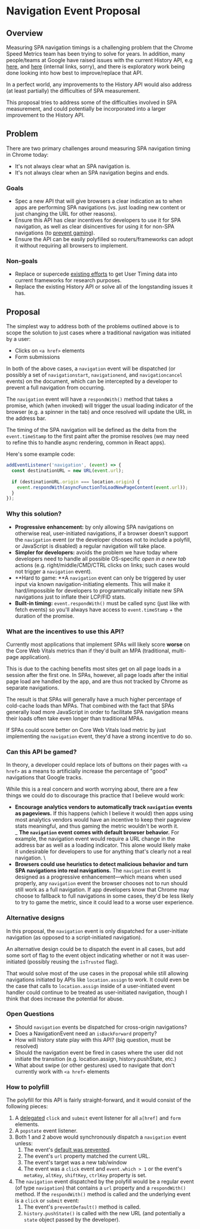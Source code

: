 # Navigation Event Proposal

## Overview

Measuring SPA navigation timings is a challenging problem that the Chrome Speed Metrics team has been trying to solve for years. In addition, many people/teams at Google have raised issues with the current History API, e.g [here](https://groups.google.com/a/google.com/d/msg/web-standards-team/-MwEpEWnCIQ/hNRvKvAMCwAJ), and [here](https://groups.google.com/a/google.com/d/msg/web-sdk/dsldZ9_hJpM/H59whMnZBwAJ) (internal links, sorry), and there is exploratory work being done looking into how best to improve/replace that API.

In a perfect world, any improvements to the History API would also address (at least partially) the difficulties of SPA measurement.

This proposal tries to address some of the difficulties involved in SPA measurement, and could potentially be incorporated into a larger improvement to the History API.

## Problem

There are two primary challenges around measuring SPA navigation timing in Chrome today:

* It's not always clear what an SPA navigation is.
* It's not always clear when an SPA navigation begins and ends.

### Goals

* Spec a new API that will give browsers a clear indication as to when apps are performing SPA navigations (vs. just loading new content or just changing the URL for other reasons).
* Ensure this API has clear incentives for developers to use it for SPA navigation, as well as clear disincentives for using it for non-SPA navigations (to [prevent gaming](#can-this-api-be-gamed)).
* Ensure the API can be easily polyfilled so routers/frameworks can adopt it without requiring all browsers to implement.

### Non-goals

* Replace or supercede [existing efforts](https://docs.google.com/document/d/1ilfh6fpDwxrdrHOHRYllKaCcyeXrlM-0dHWVSnQoNpY/edit?usp=sharing) to get User Timing data into current frameworks for research purposes.
* Replace the existing History API or solve all of the longstanding issues it has.

## Proposal

The simplest way to address both of the problems outlined above is to scope the solution to just cases where a traditional navigation was initiated by a user:

* Clicks on `<a href>` elements
* Form submissions

In both of the above cases, a `navigation` event will be dispatched (or possibly a set of `navigationstart`, `navigationend`, and `navigationcancel` events) on the document, which can be intercepted by a developer to prevent a full navigation from occurring.

The `navigation` event will have a `respondWith()` method that takes a promise, which (when invoked) will trigger the usual loading indicator of the browser (e.g. a spinner in the tab) and once resolved will update the URL in the address bar.

The timing of the SPA navigation will be defined as the delta from the `event.timeStamp` to the first paint after the promise resolves (we may need to refine this to handle async rendering, common in React apps).

Here's some example code:

```js
addEventListener('navigation', (event) => {
  const destinationURL = new URL(event.url);
 
  if (destinationURL.origin === location.origin) {
    event.respondWith(asyncFunctionToLoadNewPageContent(event.url));
  }
});
```

### Why this solution?

* **Progressive enhancement:** by only allowing SPA navigations on otherwise real, user-initiated navigations, if a browser doesn't support the `navigation` event (or the developer chooses not to include a polyfill, or JavaScript is disabled) a regular navigation will take place.
* **Simpler for developers:** avoids the problem we have today where developers need to handle all possible OS-specific _open in a new tab_ actions (e.g. right/middle/CMD/CTRL clicks on links; such cases would not trigger a `navigation` event).
* **Hard to game: **A `navigation` event can only be triggered by user input via known navigation-initiating elements. This will make it hard/impossible for developers to programmatically initiate new SPA navigations just to inflate their LCP/FID stats.
* **Built-in timing:** `event.respondWith()` must be called sync (just like with fetch events) so you'll always have access to `event.timeStamp` + the duration of the promise.

### What are the incentives to use this API?

Currently most applications that implement SPAs will likely score **worse** on the Core Web Vitals metrics than if they'd built an MPA (traditional, multi-page application).

This is due to the caching benefits most sites get on all page loads in a session after the first one. In SPAs, however, all page loads after the initial page load are handled by the app, and are thus not tracked by Chrome as separate navigations.

The result is that SPAs will generally have a much higher percentage of cold-cache loads than MPAs. That combined with the fact that SPAs generally load more JavaScript in order to facilitate SPA navigation means their loads often take even longer than traditional MPAs.

If SPAs could score better on Core Web Vitals load metric by just implementing the `navigation` event, they'd have a strong incentive to do so.

### Can this API be gamed?

In theory, a developer could replace lots of buttons on their pages with `<a href>` as a means to artificially increase the percentage of "good" navigations that Google tracks.

While this is a real concern and worth worrying about, there are a few things we could do to discourage this practice that I believe would work:

- **Encourage analytics vendors to automatically track <code>navigation</code> events as pageviews.**
  If this happens (which I believe it would) then apps using most analytics vendors would have an incentive to keep their pageview stats meaningful, and thus gaming the metric wouldn't be worth it. \
_ **The <code>navigation</code> event comes with default browser behavior.**
  For example, the navigation event would require a URL change in the address bar as well as a loading indicator. This alone would likely make it undesirable for developers to use for anything that's clearly not a real navigation. \
- **Browsers could use heuristics to detect malicious behavior and turn SPA navigations into real navigations.**
  The <code>navigation</code> event is designed as a progressive enhancement—which means when used properly, any <code>navigation</code> event the browser chooses not to run should still work as a full navigation. If app developers know that Chrome may choose to fallback to full navigations in some cases, they'd be less likely to try to game the metric, since it could lead to a worse user experience.

### Alternative designs

In this proposal, the `navigation` event is only dispatched for a user-initiate navigation (as opposed to a script-initiated navigation).

An alternative design could be to dispatch the event in all cases, but add some sort of flag to the event object indicating whether or not it was user-initiated (possibly reusing the `isTrusted` flag).

That would solve most of the use cases in the proposal while still allowing navigations initiated by APIs like `location.assign` to work. It could even be the case that calls to `location.assign` inside of a user-initiated event handler could continue to be treated as user-initiated navigation, though I think that does increase the potential for abuse.

### Open Questions

* Should `navigation` events be dispatched for cross-origin navigations?
* Does a NavigationEvent need an `isBackForward` property?
* How will history state play with this API? (big question, must be resolved) 
* Should the navigation event be fired in cases where the user did not initiate the transition (e.g. location.assign, history.pushState, etc.)
* What about swipe (or other gestures) used to navigate that don't currently work with `<a href>` elements

### How to polyfill

The polyfill for this API is fairly straight-forward, and it would consist of the following pieces:

1. A [delegated](https://learn.jquery.com/events/event-delegation/) `click` and `submit` event listener for all `a[href]` and `form` elements.
1. A `popstate` event listener.
1. Both 1 and 2 above would synchronously dispatch a `navigation` event unless:
   1. The event's [default was prevented](https://developer.mozilla.org/en-US/docs/Web/API/Event/defaultPrevented).
   1. The event's `url` property matched the current URL.
   1. The event's target was a new tab/window
   1. The event was a `click` event and `event.which > 1` or the event's `metaKey`, `altKey`, `shiftKey`, `ctrlKey` property is set.    
1. The `navigation` event dispatched by the polyfill would be a regular event (of type `navigation`) that contains a `url` property and a `respondWith()` method. If the `respondWith()` method is called and the underlying event is a `click` or `submit` event:
   1. The event's `preventDefault()` method is called.
   1. `history.pushState()` is called with the new URL (and potentially a `state` object passed by the developer).
